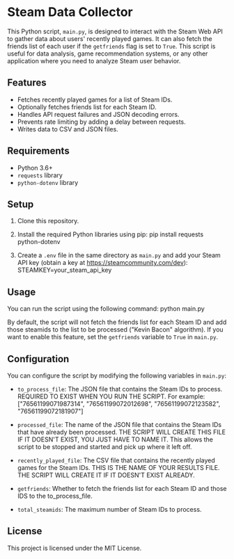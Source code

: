 # Steam Data Collector

This Python script, `main.py`, is designed to interact with the Steam Web API to gather data about users' recently played games. It can also fetch the friends list of each user if the `getfriends` flag is set to `True`. This script is useful for data analysis, game recommendation systems, or any other application where you need to analyze Steam user behavior.

## Features

- Fetches recently played games for a list of Steam IDs.
- Optionally fetches friends list for each Steam ID.
- Handles API request failures and JSON decoding errors.
- Prevents rate limiting by adding a delay between requests.
- Writes data to CSV and JSON files.

## Requirements

- Python 3.6+
- `requests` library
- `python-dotenv` library

## Setup

1. Clone this repository.

2. Install the required Python libraries using pip:
pip install requests python-dotenv

3. Create a `.env` file in the same directory as `main.py` and add your Steam API key (obtain a key at https://steamcommunity.com/dev):
STEAMKEY=your_steam_api_key


## Usage

You can run the script using the following command:
python main.py


By default, the script will not fetch the friends list for each Steam ID and add those steamids to the list to be processed ("Kevin Bacon" algorithm). If you want to enable this feature, set the `getfriends` variable to `True` in `main.py`.

## Configuration

You can configure the script by modifying the following variables in `main.py`:

- `to_process_file`: The JSON file that contains the Steam IDs to process. REQUIRED TO EXIST WHEN YOU RUN THE SCRIPT.
For example: ["76561199071987314", "76561199072012698", "76561199072123582", "76561199072181907"]

- `processed_file`: The name of the JSON file that contains the Steam IDs that have already been processed. THE SCRIPT WILL CREATE THIS FILE IF IT DOESN'T EXIST, YOU JUST HAVE TO NAME IT. This allows the script to be stopped and started and pick up where it left off. 

- `recently_played_file`: The CSV file that contains the recently played games for the Steam IDs. THIS IS THE NAME OF YOUR RESULTS FILE. THE SCRIPT WILL CREATE IT IF IT DOESN'T EXIST ALREADY. 

- `getfriends`: Whether to fetch the friends list for each Steam ID and those IDS to the to_process_file. 

- `total_steamids`: The maximum number of Steam IDs to process.

## License

This project is licensed under the MIT License.